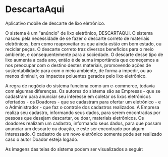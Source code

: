 # DescartaAqui
 Aplicativo mobile de descarte de lixo eletrônico.

 O sistema é um "anúncio" de lixo eletrônico, DESCARTAQUI. O sistema nasceu pela necessidade de se fazer o descarte correto de materiais eletrônicos, bem como reaproveitar os que ainda estão em bom estado, ou reciclar peças. O descarte correto traz diversos benefícios para o meio ambiente, e consequentemente para a sociedade. O descarte desse tipo de lixo aumenta a cada ano, então é de suma importância que começemos a nos preocupar com o destino destes materiais, promovendo ações de sustentabilidade para com o meio ambiente, de forma a impedir, ou ao menos diminuir, os impactos poluentes gerados pelo lixo eletrônico.

A regra de negócio do sistema funciona como um e-commerce, todavia com algumas diferenças. Os autores do sistema são as Empresas - que se cadastram para anunciar seu interesse em coletar os lixos eletrônicos ofertados - os Doadores - que se cadastram para ofertar um eletrônico - e o Administrador - que faz o controle dos cadastros realizados. A Empresa realiza seu cadastro, informando seus dados, para serem encontradas por pessoas que desejam descartar, ou doar, materiais eletrônicos. Os doadores realizam um cadastro, informando seus dados, para que possam anunciar um descarte ou doação, e este ser encontrado por algum interessado. O cadastro de um novo eletrônico somente pode ser realizado caso o autor Doador esteja logado.

As imagens das telas do sistema podem ser visualizados a seguir:
